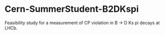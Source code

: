 # Cern-SummerStudent-B2DKspi

Feasibility study for a measurement of CP violation in B -> D Ks pi decays at LHCb.